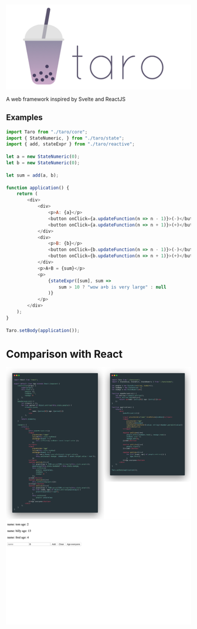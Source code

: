 ![logo](https://github.com/iahuang/taro/raw/master/readme_assets/taro.png)

A web framework inspired by Svelte and ReactJS

## Examples

```js
import Taro from "./taro/core";
import { StateNumeric, } from "./taro/state";
import { add, stateExpr } from "./taro/reactive";

let a = new StateNumeric(0);
let b = new StateNumeric(0);

let sum = add(a, b);

function application() {
    return (
        <div>
            <div>
                <p>A: {a}</p>
                <button onClick={a.updateFunction(n => n - 1)}>(-)</button>
                <button onClick={a.updateFunction(n => n + 1)}>(+)</button>
            </div>
            <div>
                <p>B: {b}</p>
                <button onClick={b.updateFunction(n => n - 1)}>(-)</button>
                <button onClick={b.updateFunction(n => n + 1)}>(+)</button>
            </div>
            <p>A+B = {sum}</p>
            <p>
                {stateExpr([sum], sum =>
                    sum > 10 ? "wow a+b is very large" : null
                )}
            </p>
        </div>
    );
}

Taro.setBody(application());
```

# Comparison with React

![logo](https://github.com/iahuang/taro/raw/master/readme_assets/compare.png)
![result](https://github.com/iahuang/taro/raw/master/readme_assets/compare_result.png)
